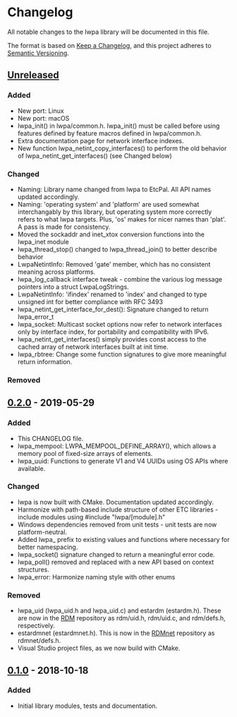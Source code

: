 # Changelog
All notable changes to the lwpa library will be documented in this file.

The format is based on [Keep a Changelog](https://keepachangelog.com/en/1.0.0/),
and this project adheres to [Semantic Versioning](https://semver.org/spec/v2.0.0.html).

## [Unreleased]
### Added
- New port: Linux
- New port: macOS
- lwpa_init() in lwpa/common.h. lwpa_init() must be called before using features
  defined by feature macros defined in lwpa/common.h.
- Extra documentation page for network interface indexes.
- New function lwpa_netint_copy_interfaces() to perform the old behavior of
  lwpa_netint_get_interfaces() (see Changed below)

### Changed
- Naming: Library name changed from lwpa to EtcPal. All API names updated
  accordingly.
- Naming: 'operating system' and 'platform' are used somewhat interchangably by
  this library, but operating system more correctly refers to what lwpa targets.
  Plus, 'os' makes for nicer names than 'plat'. A pass is made for consistency.
- Moved the sockaddr and inet_xtox conversion functions into the lwpa_inet
  module
- lwpa_thread_stop() changed to lwpa_thread_join() to better describe behavior
- LwpaNetintInfo: Removed 'gate' member, which has no consistent meaning across
  platforms.
- lwpa_log_callback interface tweak - combine the various log message pointers
  into a struct LwpaLogStrings.
- LwpaNetintInfo: 'ifindex' renamed to 'index' and changed to type unsigned int
  for better compliance with RFC 3493
- lwpa_netint_get_interface_for_dest(): Signature changed to return lwpa_error_t
- lwpa_socket: Multicast socket options now refer to network interfaces only by
  interface index, for portability and compatibility with IPv6.
- lwpa_netint_get_interfaces() simply provides const access to the cached array
  of network interfaces built at init time.
- lwpa_rbtree: Change some function signatures to give more meaningful return
  information.

### Removed

## [0.2.0] - 2019-05-29
### Added
- This CHANGELOG file.
- lwpa_mempool: LWPA_MEMPOOL_DEFINE_ARRAY(), which allows a memory pool of
  fixed-size arrays of elements.
- lwpa_uuid: Functions to generate V1 and V4 UUIDs using OS APIs where
  available.

### Changed
- lwpa is now built with CMake. Documentation updated accordingly.
- Harmonize with path-based include structure of other ETC libraries - include
  modules using #include "lwpa/[module].h"
- Windows dependencies removed from unit tests - unit tests are now
  platform-neutral.
- Added lwpa_ prefix to existing values and functions where necessary for better
  namespacing.
- lwpa_socket() signature changed to return a meaningful error code.
- lwpa_poll() removed and replaced with a new API based on context structures.
- lwpa_error: Harmonize naming style with other enums

### Removed
- lwpa_uid (lwpa_uid.h and lwpa_uid.c) and estardm (estardm.h). These are now in
  the [RDM](https://github.com/ETCLabs/RDM) repository as rdm/uid.h, rdm/uid.c,
  and rdm/defs.h, respectively.
- estardmnet (estardmnet.h). This is now in the
  [RDMnet](https://github.com/ETCLabs/RDMnet) repository as rdmnet/defs.h.
- Visual Studio project files, as we now build with CMake.

## [0.1.0] - 2018-10-18
### Added
- Initial library modules, tests and documentation.

[Unreleased]: https://github.com/ETCLabs/lwpa/compare/master...develop
[0.2.0]: https://github.com/ETCLabs/lwpa/compare/v0.1.0...v0.2.0
[0.1.0]: https://github.com/ETCLabs/lwpa/releases/tag/v0.1.0
